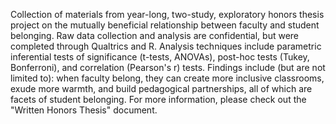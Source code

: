 Collection of materials from year-long, two-study, exploratory honors thesis project on the mutually beneficial relationship between faculty and student belonging. Raw data collection and analysis are confidential, but were completed through Qualtrics and R. Analysis techniques include parametric inferential tests of significance (t-tests, ANOVAs), post-hoc tests (Tukey, Bonferroni), and correlation (Pearson's r) tests. Findings include (but are not limited to): when faculty belong, they can create more inclusive classrooms, exude more warmth, and build pedagogical partnerships, all of which are facets of student belonging. For more information, please check out the "Written Honors Thesis" document.

